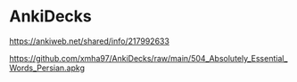 # AnkiDecks

https://ankiweb.net/shared/info/217992633  

https://github.com/xmha97/AnkiDecks/raw/main/504_Absolutely_Essential_Words_Persian.apkg  

